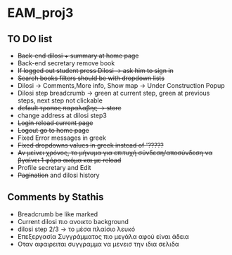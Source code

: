 # EAM_proj3

## TO DO list

* ~~Back-end dilosi + summary at home page~~
* Back-end secretary remove book
* ~~If logged out student press Dilosi -> ask him to sign in~~
* ~~Search books filters should be with dropdown lists~~
* Dilosi -> Comments,More info, Show map -> Under Construction Popup
* Dilosi step breadcrumb -> green at current step, green at previous steps, next step not clickable
* ~~default τροπος παραλαβης -> store~~
* change address at dilosi step3
* ~~Login reload current page~~
* ~~Logout go to home page~~
* Fixed Error messages in greek
* ~~Fixed dropdowns values in greek instead of '?????~~
* ~~Αν μείνει χρόνος, το μήνυμα για επιτυχή σύνδεση/αποσύνδεση να βγαίνει 1 φόρα ακόμα και με reload~~
* Profile secretary and Edit
* ~~Pagination~~ and dilosi history

## Comments by Stathis

* Breadcrumb be like marked
* Current dilosi πιο ανοικτο background
* dilosi step 2/3 -> το μέσα πλαίσιο λευκό
* Επεξεργασία Συγγράμματος πιο μεγάλα αφού είναι άδεια
* Οταν αφαιρειται συγγραμμα να μενεισ την ιδια σελιδα

